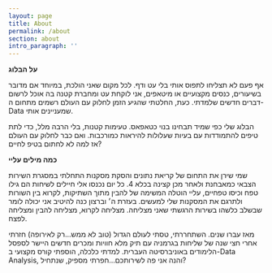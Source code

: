 ```yaml
---
layout: page
title: About
permalink: /about
section: about
intro_paragraph: ''
---
```

**על הבלוג**

אף פעם לא תצליחו לתפוס אותי בלי עט ודף. לכל מקום שאני הולכת, במיוחד אם מדובר בשיעורים, כנסים מקצועיים או מיטאפים, אני לוקחת עט ומחברת קטנה בה אוכל לרשום דברים חדשים שלמדתי. כעת, החלטתי שהגיע הזמן לחלוק עם העולם רשמים מתחום ה-Data שמעניינים אותי. 

הבלוג שלי כפי שמיד תבחינו בנוי כטאפאס. טעימות קטנות, בלי הרבה מלל, כדי לתת טיפים להתמודדות עם בעיות שעלולות להיראות כמורכבות. ואם כבר לחלוק עם העולם אז למה לא לחתום בטיפ לחיים? 

**כמה מילים עליי**

שמי שירן את התחום של קריאת נתונים והסקת מסקנות התחלתי במסגרת השירות הצבאי כמאבחנת ולאחר מכן קצינה בכלא 4. כל יום נכנסו אלי חיילים לשיחות הם גילו טפח וכיסו טפחיים, עליי הוטלה המשימה של להבין מתוך השתיקות, לקרוא בין השורות ולתרגם את המסקנות שלי למעשים. בעזרת ה׳ וברצון כנה להיטיב אני יכולה לומר שבשלב כלשהו בשירות הרגשתי שאני מצליחה. מצליחה לקרוא, מצליחה להבין ומצליחה לפצח.

מאז עברו שנים. השתחררתי, טסתי לעולם הגדול (טוב לא ממש...רק לאירופה) חזרתי אחרי חצי שנה של שליחות בגרמניה עם תיק מלא חוויות ומכרים חדשים היישר לספסל הלימודים באוניברסיטה העברית. למדתי כלכלה, הוספתי קורס מקצועי ב-Data Analysis, והנה אני פה לשירותכם...חפרתי מספיק, שנתחיל?
